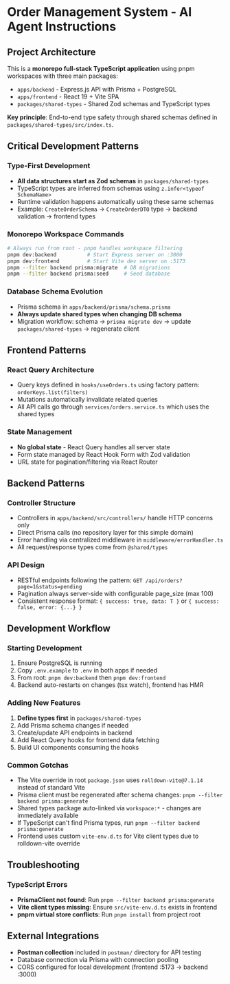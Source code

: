 # Order Management System - AI Agent Instructions

## Project Architecture

This is a **monorepo full-stack TypeScript application** using pnpm workspaces with three main packages:

- `apps/backend` - Express.js API with Prisma + PostgreSQL
- `apps/frontend` - React 19 + Vite SPA
- `packages/shared-types` - Shared Zod schemas and TypeScript types

**Key principle**: End-to-end type safety through shared schemas defined in `packages/shared-types/src/index.ts`.

## Critical Development Patterns

### Type-First Development

- **All data structures start as Zod schemas** in `packages/shared-types`
- TypeScript types are inferred from schemas using `z.infer<typeof SchemaName>`
- Runtime validation happens automatically using these same schemas
- Example: `CreateOrderSchema` → `CreateOrderDTO` type → backend validation → frontend types

### Monorepo Workspace Commands

```bash
# Always run from root - pnpm handles workspace filtering
pnpm dev:backend          # Start Express server on :3000
pnpm dev:frontend         # Start Vite dev server on :5173
pnpm --filter backend prisma:migrate  # DB migrations
pnpm --filter backend prisma:seed     # Seed database
```

### Database Schema Evolution

- Prisma schema in `apps/backend/prisma/schema.prisma`
- **Always update shared types when changing DB schema**
- Migration workflow: schema → `prisma migrate dev` → update `packages/shared-types` → regenerate client

## Frontend Patterns

### React Query Architecture

- Query keys defined in `hooks/useOrders.ts` using factory pattern: `orderKeys.list(filters)`
- Mutations automatically invalidate related queries
- All API calls go through `services/orders.service.ts` which uses the shared types

### State Management

- **No global state** - React Query handles all server state
- Form state managed by React Hook Form with Zod validation
- URL state for pagination/filtering via React Router

## Backend Patterns

### Controller Structure

- Controllers in `apps/backend/src/controllers/` handle HTTP concerns only
- Direct Prisma calls (no repository layer for this simple domain)
- Error handling via centralized middleware in `middleware/errorHandler.ts`
- All request/response types come from `@shared/types`

### API Design

- RESTful endpoints following the pattern: `GET /api/orders?page=1&status=pending`
- Pagination always server-side with configurable page_size (max 100)
- Consistent response format: `{ success: true, data: T }` or `{ success: false, error: {...} }`

## Development Workflow

### Starting Development

1. Ensure PostgreSQL is running
2. Copy `.env.example` to `.env` in both apps if needed
3. From root: `pnpm dev:backend` then `pnpm dev:frontend`
4. Backend auto-restarts on changes (tsx watch), frontend has HMR

### Adding New Features

1. **Define types first** in `packages/shared-types`
2. Add Prisma schema changes if needed
3. Create/update API endpoints in backend
4. Add React Query hooks for frontend data fetching
5. Build UI components consuming the hooks

### Common Gotchas

- The Vite override in root `package.json` uses `rolldown-vite@7.1.14` instead of standard Vite
- Prisma client must be regenerated after schema changes: `pnpm --filter backend prisma:generate`
- Shared types package auto-linked via `workspace:*` - changes are immediately available
- If TypeScript can't find Prisma types, run `pnpm --filter backend prisma:generate`
- Frontend uses custom `vite-env.d.ts` for Vite client types due to rolldown-vite override

## Troubleshooting

### TypeScript Errors

- **PrismaClient not found**: Run `pnpm --filter backend prisma:generate`
- **Vite client types missing**: Ensure `src/vite-env.d.ts` exists in frontend
- **pnpm virtual store conflicts**: Run `pnpm install` from project root

## External Integrations

- **Postman collection** included in `postman/` directory for API testing
- Database connection via Prisma with connection pooling
- CORS configured for local development (frontend :5173 → backend :3000)
